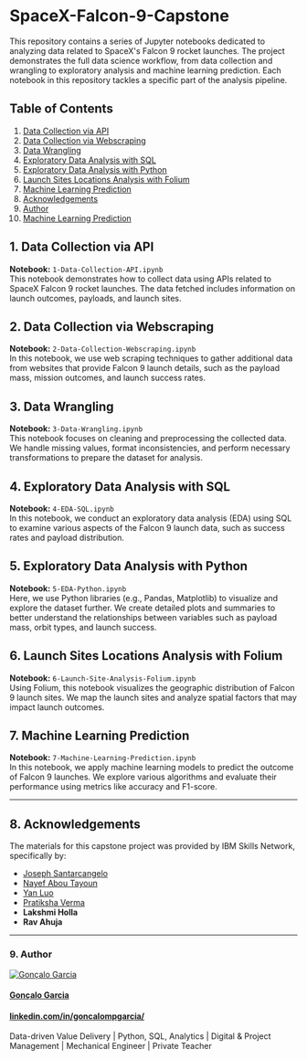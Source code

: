 # SpaceX-Falcon-9-Capstone

This repository contains a series of Jupyter notebooks dedicated to analyzing data related to SpaceX's Falcon 9 rocket launches. The project demonstrates the full data science workflow, from data collection and wrangling to exploratory analysis and machine learning prediction. Each notebook in this repository tackles a specific part of the analysis pipeline.

## Table of Contents

1. [Data Collection via API](#1-data-collection-via-api)
2. [Data Collection via Webscraping](#2-data-collection-via-webscraping)
3. [Data Wrangling](#3-data-wrangling)
4. [Exploratory Data Analysis with SQL](#4-exploratory-data-analysis-with-sql)
5. [Exploratory Data Analysis with Python](#5-exploratory-data-analysis-with-python)
6. [Launch Sites Locations Analysis with Folium](#6-launch-sites-locations-analysis-with-folium)
7. [Machine Learning Prediction](#7-machine-learning-prediction)
8. [Acknowledgements](#Acknowledgements)
9. [Author](#Author)
11. [Machine Learning Prediction](#7-machine-learning-prediction)
   

## 1. Data Collection via API

**Notebook:** `1-Data-Collection-API.ipynb`  
This notebook demonstrates how to collect data using APIs related to SpaceX Falcon 9 rocket launches. The data fetched includes information on launch outcomes, payloads, and launch sites.

## 2. Data Collection via Webscraping

**Notebook:** `2-Data-Collection-Webscraping.ipynb`  
In this notebook, we use web scraping techniques to gather additional data from websites that provide Falcon 9 launch details, such as the payload mass, mission outcomes, and launch success rates.

## 3. Data Wrangling

**Notebook:** `3-Data-Wrangling.ipynb`  
This notebook focuses on cleaning and preprocessing the collected data. We handle missing values, format inconsistencies, and perform necessary transformations to prepare the dataset for analysis.

## 4. Exploratory Data Analysis with SQL

**Notebook:** `4-EDA-SQL.ipynb`  
In this notebook, we conduct an exploratory data analysis (EDA) using SQL to examine various aspects of the Falcon 9 launch data, such as success rates and payload distribution.

## 5. Exploratory Data Analysis with Python

**Notebook:** `5-EDA-Python.ipynb`  
Here, we use Python libraries (e.g., Pandas, Matplotlib) to visualize and explore the dataset further. We create detailed plots and summaries to better understand the relationships between variables such as payload mass, orbit types, and launch success.

## 6. Launch Sites Locations Analysis with Folium

**Notebook:** `6-Launch-Site-Analysis-Folium.ipynb`  
Using Folium, this notebook visualizes the geographic distribution of Falcon 9 launch sites. We map the launch sites and analyze spatial factors that may impact launch outcomes.

## 7. Machine Learning Prediction

**Notebook:** `7-Machine-Learning-Prediction.ipynb`  
In this notebook, we apply machine learning models to predict the outcome of Falcon 9 launches. We explore various algorithms and evaluate their performance using metrics like accuracy and F1-score.

---

## 8. Acknowledgements

The materials for this capstone project was provided by IBM Skills Network, specifically by:

- [Joseph Santarcangelo](https://www.linkedin.com/in/joseph-s-50398b136/)
- [Nayef Abou Tayoun](https://www.linkedin.com/in/nayefaboutayoun/)
- [Yan Luo](https://www.linkedin.com/in/yan-luo-96288783/)
- [Pratiksha Verma](https://www.linkedin.com/in/pratiksha-verma-6487561b1/)
- **Lakshmi Holla**
- **Rav Ahuja**

---

### 9. Author

[![Gonçalo Garcia](https://media.licdn.com/dms/image/v2/D4D03AQFy-sZDCp5IKw/profile-displayphoto-shrink_200_200/profile-displayphoto-shrink_200_200/0/1677110860633?e=1735171200&v=beta&t=05qcF4FXWzO8wMClr336EQPTYgYVSxfq0Da4WIGe7n8)](https://www.linkedin.com/in/goncalompgarcia/)  

#### [Gonçalo Garcia](https://www.linkedin.com/in/goncalompgarcia/)  
#### [linkedin.com/in/goncalompgarcia/](https://www.linkedin.com/in/goncalompgarcia/)  
Data-driven Value Delivery | Python, SQL, Analytics | Digital & Project Management | Mechanical Engineer | Private Teacher

